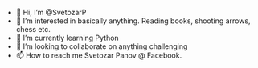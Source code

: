 - 👋 Hi, I’m @SvetozarP
- 👀 I’m interested in basically anything. Reading books, shooting arrows, chess etc.
- 🌱 I’m currently learning Python
- 💞️ I’m looking to collaborate on anything challenging
- 📫 How to reach me Svetozar Panov @ Facebook.

<!---
SvetozarP/SvetozarP is a ✨ special ✨ repository because its `README.md` (this file) appears on your GitHub profile.
You can click the Preview link to take a look at your changes.
--->
